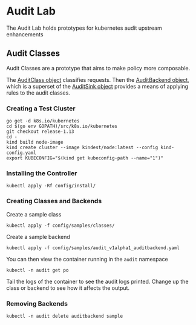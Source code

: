 # Audit Lab

The Audit Lab holds prototypes for kubernetes audit upstream enhancements

## Audit Classes
Audit Classes are a prototype that aims to make policy more composable.

The [AuditClass object](config/install/crds/audit_v1alpha1_auditclass.yaml) classifies requests. Then the 
[AuditBackend object](config/install/crds/audit_v1alpha1_auditbackend.yaml), which is a superset of the 
[AuditSink object](https://github.com/kubernetes/kubernetes/blob/master/staging/src/k8s.io/api/auditregistration/v1alpha1/types.go#L65) provides a means 
of applying rules to the audit classes. 

### Creating a Test Cluster
```term
go get -d k8s.io/kubernetes
cd $(go env GOPATH)/src/k8s.io/kubernetes
git checkout release-1.13
cd -
kind build node-image
kind create cluster --image kindest/node:latest --config kind-config.yaml
export KUBECONFIG="$(kind get kubeconfig-path --name="1")"
```

### Installing the Controller
```term
kubectl apply -Rf config/install/
```

### Creating Classes and Backends
Create a sample class
```term
kubectl apply -f config/samples/classes/
```

Create a sample backend
```term
kubectl apply -f config/samples/audit_v1alpha1_auditbackend.yaml
```

You can then view the container running in the `audit` namespace
```term
kubectl -n audit get po
```

Tail the logs of the container to see the audit logs printed. Change up the class or backend to see 
how it affects the output.

### Removing Backends
```term
kubectl -n audit delete auditbackend sample
```
